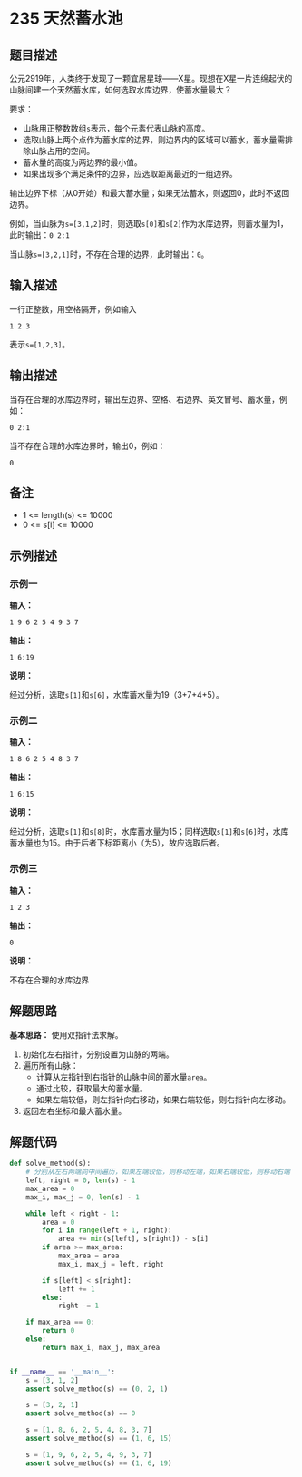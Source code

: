 # 235 天然蓄水池

## 题目描述

公元2919年，人类终于发现了一颗宜居星球——X星。现想在X星一片连绵起伏的山脉间建一个天然蓄水库，如何选取水库边界，使蓄水量最大？

要求：
- 山脉用正整数数组`s`表示，每个元素代表山脉的高度。
- 选取山脉上两个点作为蓄水库的边界，则边界内的区域可以蓄水，蓄水量需排除山脉占用的空间。
- 蓄水量的高度为两边界的最小值。
- 如果出现多个满足条件的边界，应选取距离最近的一组边界。

输出边界下标（从0开始）和最大蓄水量；如果无法蓄水，则返回0，此时不返回边界。

例如，当山脉为`s=[3,1,2]`时，则选取`s[0]`和`s[2]`作为水库边界，则蓄水量为1，此时输出：`0 2:1`

当山脉`s=[3,2,1]`时，不存在合理的边界，此时输出：`0`。

## 输入描述

一行正整数，用空格隔开，例如输入

```text
1 2 3
```

表示`s=[1,2,3]`。

## 输出描述

当存在合理的水库边界时，输出左边界、空格、右边界、英文冒号、蓄水量，例如：

```text
0 2:1
```

当不存在合理的水库边界时，输出0，例如：

```text
0
```

## 备注

- 1 <= length(s) <= 10000
- 0 <= s[i] <= 10000

## 示例描述

### 示例一

**输入：**
```text
1 9 6 2 5 4 9 3 7
```

**输出：**
```text
1 6:19
```

**说明：**  

经过分析，选取`s[1]`和`s[6]`，水库蓄水量为19（3+7+4+5）。

### 示例二

**输入：**
```text
1 8 6 2 5 4 8 3 7
```

**输出：**
```text
1 6:15
```

**说明：**  

经过分析，选取`s[1]`和`s[8]`时，水库蓄水量为15；同样选取`s[1]`和`s[6]`时，水库蓄水量也为15。由于后者下标距离小（为5），故应选取后者。

### 示例三

**输入：**
```text
1 2 3
```

**输出：**
```text
0
```

**说明：**

不存在合理的水库边界

## 解题思路

**基本思路：** 使用双指针法求解。

1. 初始化左右指针，分别设置为山脉的两端。
2. 遍历所有山脉：
    - 计算从左指针到右指针的山脉中间的蓄水量`area`。
    - 通过比较，获取最大的蓄水量。
    - 如果左端较低，则左指针向右移动，如果右端较低，则右指针向左移动。
3. 返回左右坐标和最大蓄水量。    

## 解题代码
```python
def solve_method(s):
    # 分别从左右两端向中间遍历，如果左端较低，则移动左端，如果右端较低，则移动右端
    left, right = 0, len(s) - 1
    max_area = 0
    max_i, max_j = 0, len(s) - 1

    while left < right - 1:
        area = 0
        for i in range(left + 1, right):
            area += min(s[left], s[right]) - s[i]
        if area >= max_area:
            max_area = area
            max_i, max_j = left, right

        if s[left] < s[right]:
            left += 1
        else:
            right -= 1

    if max_area == 0:
        return 0
    else:
        return max_i, max_j, max_area


if __name__ == '__main__':
    s = [3, 1, 2]
    assert solve_method(s) == (0, 2, 1)

    s = [3, 2, 1]
    assert solve_method(s) == 0

    s = [1, 8, 6, 2, 5, 4, 8, 3, 7]
    assert solve_method(s) == (1, 6, 15)

    s = [1, 9, 6, 2, 5, 4, 9, 3, 7]
    assert solve_method(s) == (1, 6, 19)
```